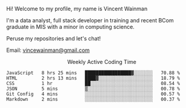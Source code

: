 Hi! Welcome to my profile, my name is Vincent Wainman

I'm a data analyst, full stack developer in training and recent BCom graduate in MIS with a minor in computing science. 

Peruse my repositories and let's chat!

Email: vincewainman@gmail.com

<p align="center"> Weekly Active Coding Time </p>
<!--START_SECTION:waka-->

```text
JavaScript   8 hrs 25 mins   █████████████████▓░░░░░░░   70.88 %
HTML         2 hrs 13 mins   ████▓░░░░░░░░░░░░░░░░░░░░   18.79 %
CSS          1 hr            ██░░░░░░░░░░░░░░░░░░░░░░░   08.54 %
JSON         5 mins          ▒░░░░░░░░░░░░░░░░░░░░░░░░   00.78 %
Git Config   4 mins          ░░░░░░░░░░░░░░░░░░░░░░░░░   00.57 %
Markdown     2 mins          ░░░░░░░░░░░░░░░░░░░░░░░░░   00.37 %
```

<!--END_SECTION:waka-->

